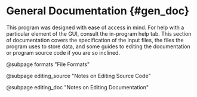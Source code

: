General Documentation {#gen_doc}
=====================

This program was designed with ease of access in mind. For help with a particular element of the GUI, consult the in-program help tab. This section of documentation covers the specification of the input files, the files the program uses to store data, and some guides to editing the documentation or program source code if you are so inclined. 

@subpage formats "File Formats"

@subpage editing_source "Notes on Editing Source Code"

@subpage editing_doc "Notes on Editing Documentation"